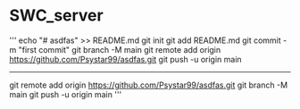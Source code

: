 # SWC_server

'''
echo "# asdfas" >> README.md
git init
git add README.md
git commit -m "first commit"
git branch -M main
git remote add origin https://github.com/Psystar99/asdfas.git
git push -u origin main

--------

git remote add origin https://github.com/Psystar99/asdfas.git
git branch -M main
git push -u origin main
'''
